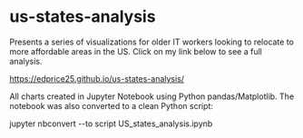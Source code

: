 # us-states-analysis
Presents a series of visualizations for older IT workers looking to relocate to more affordable areas in the US. Click on my link below to see a full analysis.

https://edprice25.github.io/us-states-analysis/

All charts created in Jupyter Notebook using Python pandas/Matplotlib. The notebook was also converted to a clean Python script:

jupyter nbconvert --to script US_states_analysis.ipynb
